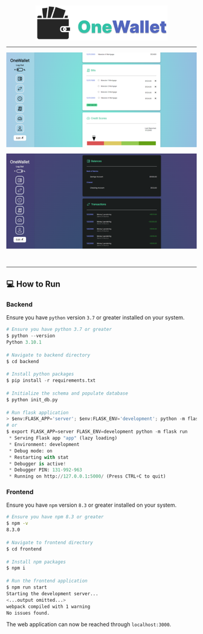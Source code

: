 <p align="center">
<img width="350" src="https://github.com/SelenaChen123/HackNC2022/blob/main/docs/project-header.svg">
</p>

-----

![WebApp-lightmode](https://github.com/SelenaChen123/HackNC2022/blob/main/docs/webpage-lightmode.png)

![WebApp-darkmode](https://github.com/SelenaChen123/HackNC2022/blob/main/docs/webpage-darkmode.png)

<br />

-----

## 💻 How to Run 

### Backend

Ensure you have `python` version `3.7` or greater installed on your system. 

```python
# Ensure you have python 3.7 or greater
$ python --version
Python 3.10.1

# Navigate to backend directory
$ cd backend

# Install python packages
$ pip install -r requirements.txt

# Initialize the schema and populate database
$ python init_db.py

# Run flask application
> $env:FLASK_APP='server'; $env:FLASK_ENV='development'; python -m flask run
# or 
$ export FLASK_APP=server FLASK_ENV=development python -m flask run
 * Serving Flask app "app" (lazy loading)
 * Environment: development
 * Debug mode: on
 * Restarting with stat
 * Debugger is active!
 * Debugger PIN: 131-992-963
 * Running on http://127.0.0.1:5000/ (Press CTRL+C to quit)
```

### Frontend

Ensure you have `npm` version `8.3` or greater installed on your system. 

```bash
# Ensure you have npm 8.3 or greater
$ npm -v
8.3.0

# Navigate to frontend directory
$ cd frontend

# Install npm packages
$ npm i

# Run the frontend application
$ npm run start
Starting the development server...
<...output omitted...>
webpack compiled with 1 warning
No issues found.
```

The web application can now be reached through `localhost:3000`. 
